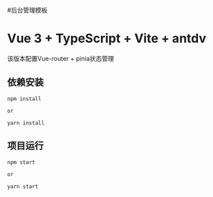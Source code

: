 #后台管理模板
# Vue 3 + TypeScript + Vite + antdv

该版本配置Vue-router + pinia状态管理



## 依赖安装
```
npm install

or

yarn install
```

## 项目运行

```
npm start

or

yarn start
```

